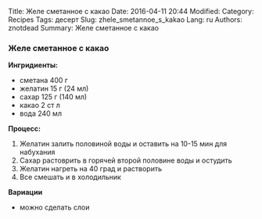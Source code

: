 Title: Желе сметанное с какао
Date: 2016-04-11 20:44
Modified: 
Category: Recipes
Tags: десерт
Slug: zhele_smetannoe_s_kakao
Lang: ru
Authors: znotdead
Summary: Желе сметанное с какао

### Желе сметанное с какао
**Ингридиенты:**

 - сметана 400 г
 - желатин 15 г (24 мл)
 - сахар 125 г (140 мл)
 - какао 2 ст л
 - вода 240 мл


**Процесс:**

1. Желатин залить половиной воды и оставить на 10-15 мин для набухания
2. Сахар растоврить в горячей второй половине воды и остудить
3. Желатин нагреть на 40 град и растворить
4. Все смешать и в холодильник


**Вариации**

 - можно сделать слои


